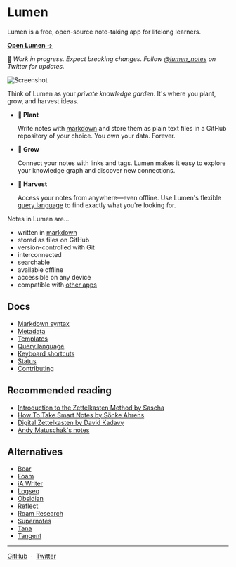 # Lumen

Lumen is a free, open-source note-taking app for lifelong learners.

[**Open Lumen →**](https://app.uselumen.com)

🚧 _Work in progress. Expect breaking changes. Follow [@lumen_notes](https://twitter.com/lumen_notes) on Twitter for updates._

![Screenshot](https://github.com/lumen-notes/lumen/assets/4608155/6e52c46b-59f4-46c6-987d-65abee003b8a)

Think of Lumen as your _private knowledge garden_. It's where you plant, grow, and harvest ideas.

 - **🌱 Plant**

   Write notes with [markdown](/docs/markdown-syntax.md) and store them as plain text files in a GitHub repository of your choice. You own your data. Forever.

 - **🌿 Grow**

   Connect your notes with links and tags. Lumen makes it easy to explore your knowledge graph and discover new connections.

 - **🌻 Harvest**

   Access your notes from anywhere—even offline. Use Lumen's flexible [query language](/docs/query-language.md) to find exactly what you're looking for.

Notes in Lumen are...

- written in [markdown](/docs/markdown-syntax.md)
- stored as files on GitHub
- version-controlled with Git
- interconnected
- searchable
- available offline
- accessible on any device
- compatible with [other apps](#alternatives)

## Docs

- [Markdown syntax](/docs/markdown-syntax.md)
- [Metadata](/docs/metadata.md)
- [Templates](/docs/templates.md)
- [Query language](/docs/query-language.md)
- [Keyboard shortcuts](/docs/keyboard-shortcuts.md)
- [Status](/docs/status.md)
- [Contributing](https://github.com/lumen-notes/lumen/blob/main/CONTRIBUTING.md)

## Recommended reading

- [Introduction to the Zettelkasten Method by Sascha](https://zettelkasten.de/introduction/)
- [How To Take Smart Notes by Sönke Ahrens](https://takesmartnotes.com/)
- [Digital Zettelkasten by David Kadavy](https://www.amazon.com/dp/0578928094)
- [Andy Matuschak's notes](https://notes.andymatuschak.org/)

## Alternatives

- [Bear](https://bear.app)
- [Foam](https://foambubble.github.io/foam)
- [iA Writer](https://ia.net/writer)
- [Logseq](https://logseq.com)
- [Obsidian](https://obsidian.md)
- [Reflect](https://reflect.app)
- [Roam Research](https://roamresearch.com)
- [Supernotes](https://supernotes.app)
- [Tana](https://tana.inc)
- [Tangent](https://www.tangentnotes.com)

---

[GitHub](https://github.com/lumen-notes/lumen)&nbsp;&nbsp;·&nbsp;&nbsp;[Twitter](https://twitter.com/lumen_notes)
